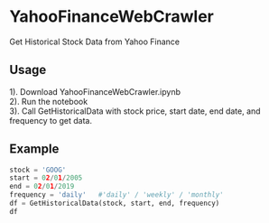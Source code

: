 # YahooFinanceWebCrawler
Get Historical Stock Data from Yahoo Finance

## Usage
1). Download YahooFinanceWebCrawler.ipynb  
2). Run the notebook  
3). Call GetHistoricalData with stock price, start date, end date, and frequency to get data.  

## Example
```python
stock = 'GOOG'
start = 02/01/2005
end = 02/01/2019
frequency = 'daily'   #'daily' / 'weekly' / 'monthly'
df = GetHistoricalData(stock, start, end, frequency)
df
```
